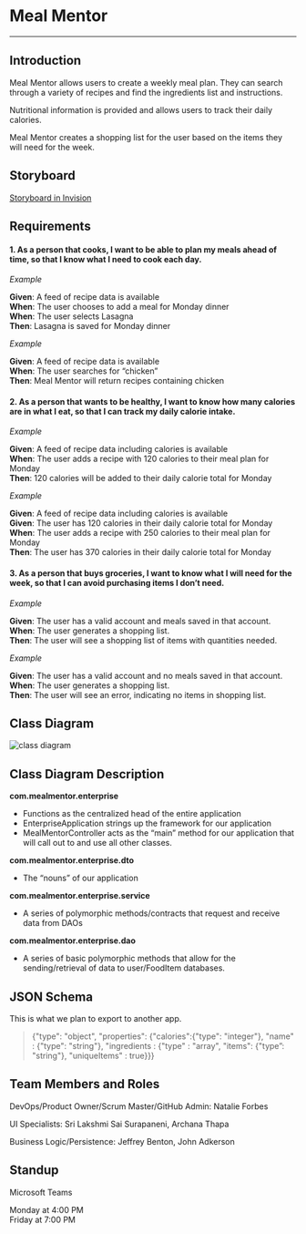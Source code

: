 # Meal Mentor
---
## Introduction

Meal Mentor allows users to create a weekly meal plan. They can search through a variety of recipes and find the ingredients list and instructions.

Nutritional information is provided and allows users to track their daily calories.

Meal Mentor creates a shopping list for the user based on the items they will need for the week.
## Storyboard

[Storyboard in Invision](https://projects.invisionapp.com/freehand/document/4kpRuyrtp)
## Requirements

#### 1. As a person that cooks, I want to be able to plan my meals ahead of time, so that I know what I need to cook each day.

*Example*

**Given**: A feed of recipe data is available   
  **When**: The user chooses to add a meal for Monday dinner  
  **When**: The user selects Lasagna  
  **Then**: Lasagna is saved for Monday dinner  

*Example*

**Given**: A feed of recipe data is available   
  **When**: The user searches for “chicken”   
  **Then**: Meal Mentor will return recipes containing chicken

#### 2.	As a person that wants to be healthy, I want to know how many calories are in what I eat, so that I can track my daily calorie intake.

*Example*

**Given**: A feed of recipe data including calories is available  
  **When**: The user adds a recipe with 120 calories to their meal plan for Monday  
  **Then**: 120 calories will be added to their daily calorie total for Monday

*Example*

**Given**: A feed of recipe data including calories is available    
  **Given**: The user has 120 calories in their daily calorie total for Monday    
  **When**: The user adds a recipe with 250 calories to their meal plan for Monday    
  **Then**: The user has 370 calories in their daily calorie total for Monday

#### 3.	As a person that buys groceries, I want to know what I will need for the week, so that I can avoid purchasing items I don’t need.

*Example*

**Given**: The user has a valid account and meals saved in that account.    
  **When**: The user generates a shopping list.   
  **Then**: The user will see a shopping list of items with quantities needed.

*Example*

**Given**: The user has a valid account and no meals saved in that account.   
  **When**: The user generates a shopping list.   
  **Then**: The user will see an error, indicating no items in shopping list.

## Class Diagram
![class diagram](https://user-images.githubusercontent.com/64596547/144326577-db9eb4c1-ceb1-4131-b89c-0771e85be93b.JPG)

## Class Diagram Description

**com.mealmentor.enterprise**

- Functions as the centralized head of the entire application
- EnterpriseApplication strings up the framework for our application
- MealMentorController acts as the “main” method for our application that will call out to and use all other classes.

**com.mealmentor.enterprise.dto**

- The “nouns” of our application

**com.mealmentor.enterprise.service**

- A series of polymorphic methods/contracts that request and receive data from DAOs

**com.mealmentor.enterprise.dao**

- A series of basic polymorphic methods that allow for the sending/retrieval of data to user/FoodItem databases.

## JSON Schema

This is what we plan to export to another app.

> {"type": "object", "properties": {"calories":{"type": "integer"}, "name" : {"type": "string"}, "ingredients : {"type" : "array", "items": {"type”: "string"}, "uniqueItems" : true}}} 
## Team Members and Roles

DevOps/Product Owner/Scrum Master/GitHub Admin: Natalie Forbes

UI Specialists: Sri Lakshmi Sai Surapaneni, Archana Thapa

Business Logic/Persistence: Jeffrey Benton, John Adkerson
## Standup

Microsoft Teams

Monday at 4:00 PM     
Friday at 7:00 PM
